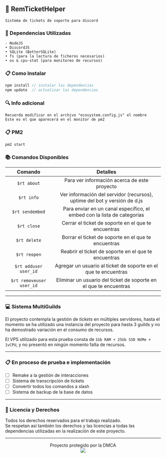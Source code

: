 ## 🎫 RemTicketHelper
```
Sistema de tickets de soporte para discord
```

### 🧰 Dependencias Utilizadas
```
- NodeJS
• DiscordJS
• SQLite (BetterSQLite)
• fs (para la lectura de ficheros necesarios)
• os & cpu-stat (para monitoreo de recursos)
```

### 📋 Como Instalar
```js
npm install // instalar las dependencias
npm update  // actualizar las dependencias
```

### 🔍 Info adicional
```
Recuerda modificar en el archivo "ecosystem.config.js" el nombre
Este es el que aparecerá en el monitor de pm2 
```

### 📋 PM2
```
pm2 start
```

### 📚 Comandos Disponibles
| Comando | Detalles |
|:-------:|:--------:|
| `$rt about`| Para ver información acerca de este proyecto |
| `$rt info`| Ver información del servidor (recursos), uptime del bot y versión de d.js |
| `$rt sendembed`| Para enviar en un canal específico, el embed con la lista de categorías |
| `$rt close`| Cerrar el ticket de soporte en el que te encuentras |
| `$rt delete`| Borrar el ticket de soporte en el que te encuentras |
| `$rt reopen`| Reabrir el ticket de soporte en el que te encuentras |
| `$rt adduser user_id`| Agregar un usuario al ticket de soporte en el que te encuentras |
| `$rt removeuser user_id`| Eliminar un usuario del ticket de soporte en el que te encuentras |

---

### 💻 Sistema MultiGuilds
El proyecto contempla la gestión de _tickets_ en múltiples servidores, hasta el momento se ha utilizado una instancia del proyecto para hasta 3 guilds y no ha demostrado variación en el consumo de recursos.

El VPS utilizado para esta prueba consta de `1Gb RAM + 25Gb SSD NVMe + 1vCPU`, y no presentó en ningún momento falta de recursos.

---
### 📋 En proceso de prueba e implementación
- [ ] Remake a la gestión de interacciones
- [ ] Sistema de transcripción de tickets
- [ ] Convertir todos los comandos a slash
- [ ] Sistema de backup de la base de datos
---

### 📄 Licencia y Derechos
Todos los derechos reservados para el trabajo realizado. <br>
Se respetan así también los derechos y las licencias a todas las dependencias utilizadas en la realización de este proyecto.

---

<p align="center">
    Proyecto protegido por la DMCA <br>
    <a href="https://www.dmca.com/r/d0y5rx5"> <img src="https://kuroneko.im/web_assets/dmca.png"/> </a>
</p>
